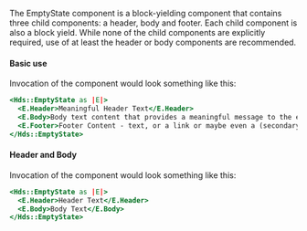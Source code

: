 The EmptyState component is a block-yielding component that contains three child components: a header, body and footer. Each child component is also a block yield. While none of the child components are explicitly required, use of at least the header or body components are recommended.

#### Basic use

Invocation of the component would look something like this:

```handlebars
<Hds::EmptyState as |E|>
  <E.Header>Meaningful Header Text</E.Header>
  <E.Body>Body text content that provides a meaningful message to the end user.</E.Body>
  <E.Footer>Footer Content - text, or a link or maybe even a (secondary) button.</E.Footer>
</Hds::EmptyState>
```

#### Header and Body

Invocation of the component would look something like this:

```handlebars
<Hds::EmptyState as |E|>
  <E.Header>Header Text</E.Header>
  <E.Body>Body Text</E.Body>
</Hds::EmptyState>
```
